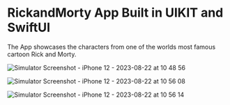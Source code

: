 # RickandMorty App Built in UIKIT and SwiftUI

The App showcases the characters from one of the worlds most famous cartoon Rick and Morty.

![Simulator Screenshot - iPhone 12 - 2023-08-22 at 10 48 56](https://github.com/MisterAllHands/RickandMorty/assets/112771789/3d3f1cba-da75-4216-9851-c3c99133b57c)

![Simulator Screenshot - iPhone 12 - 2023-08-22 at 10 56 08](https://github.com/MisterAllHands/RickandMorty/assets/112771789/ed5314c6-97c5-45fa-951b-19799283f26f)

![Simulator Screenshot - iPhone 12 - 2023-08-22 at 10 56 14](https://github.com/MisterAllHands/RickandMorty/assets/112771789/c5a54565-8864-4862-a603-e66a48bbef0f)

